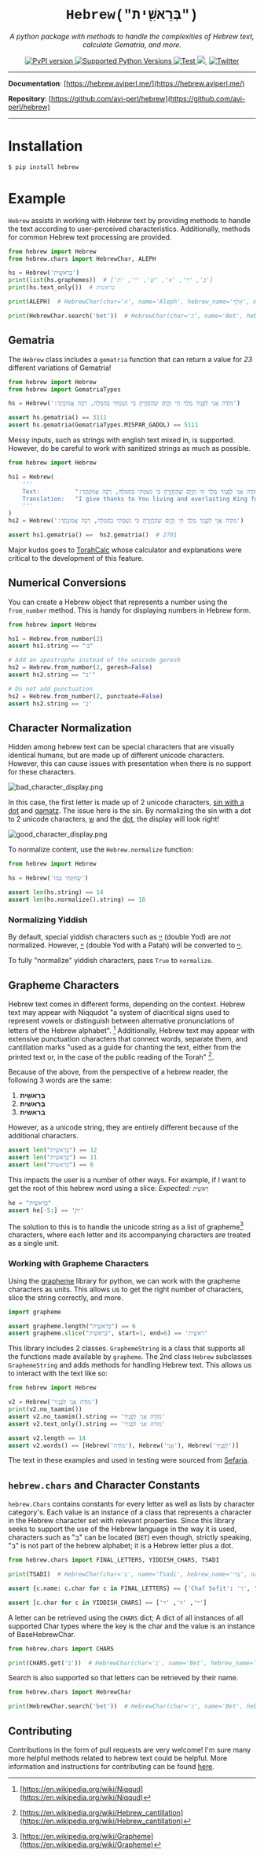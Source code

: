 <h1 align="center" style="font-family:'Courier New'">Hebrew("בְּרֵאשִׁ֖ית")</h1>
<p align="center">
    <em>A python package with methods to handle the complexities of Hebrew text, calculate Gematria, and more.</em>
</p>
<p align="center">
<a href="https://pypi.org/project/hebrew/" target="_blank">
    <img src="https://badge.fury.io/py/hebrew.svg" alt="PyPI version">
</a>
<a href="https://badge.fury.io/py/hebrew">
    <img src="https://img.shields.io/pypi/pyversions/hebrew" alt="Supported Python Versions">
</a>
<a href="https://github.com/avi-perl/hebrew/actions/workflows/test.yml" target="_blank">
    <img src="https://github.com/avi-perl/hebrew/actions/workflows/test.yml/badge.svg" alt="Test">
</a>
<a href="https://codecov.io/gh/avi-perl/hebrew" target="_blank">
  <img src="https://codecov.io/gh/avi-perl/Hebrew/branch/master/graph/badge.svg?token=0DA1R9IY6S"/>
</a>
󠀠󠀠
<a href="https://twitter.com/__aviperl__" target="_blank">
    <img src="https://badgen.net/badge/icon/twitter?icon=twitter&label=Chat%20with%20me" alt="Twitter">
</a>
</p>

---

**Documentation**: [https://hebrew.aviperl.me/](https://hebrew.aviperl.me/)

**Repository**: [https://github.com/avi-perl/hebrew](https://github.com/avi-perl/hebrew)

---

# Installation

<!--pytest.mark.skip-->

```bash
$ pip install hebrew
```

# Example

`Hebrew` assists in working with Hebrew text by providing methods to handle the text according to user-perceived
characteristics. Additionally, methods for common Hebrew text processing are provided.

```python
from hebrew import Hebrew
from hebrew.chars import HebrewChar, ALEPH

hs = Hebrew('בְּרֵאשִׁ֖ית')
print(list(hs.graphemes))  # ['בְּ', 'רֵ', 'א', 'שִׁ֖', 'י', 'ת']
print(hs.text_only())  # בראשית

print(ALEPH)  # HebrewChar(char='א', name='Aleph', hebrew_name='אָלֶף', name_alts=['Alef'], hebrew_name_alts=None, final_letter=False)

print(HebrewChar.search('bet'))  # HebrewChar(char='בּ', name='Bet', hebrew_name='בֵּית', name_alts=None, hebrew_name_alts=None, final_letter=False)
```

## Gematria

The `Hebrew` class includes a `gematria` function that can return a value for _23_ different variations of Gematria!

```python
from hebrew import Hebrew
from hebrew import GematriaTypes

hs = Hebrew(':מוֹדֶה אֲנִי לְפָנֶֽיךָ מֶֽלֶךְ חַי וְקַיָּם שֶׁהֶחֱזַֽרְתָּ בִּי נִשְׁמָתִי בְּחֶמְלָה, רַבָּה אֱמוּנָתֶֽךָ')

assert hs.gematria() == 3111
assert hs.gematria(GematriaTypes.MISPAR_GADOL) == 5111
```

Messy inputs, such as strings with english text mixed in, is supported. However, do be careful to work with sanitized
strings as much as possible.

```python
from hebrew import Hebrew

hs1 = Hebrew(
    '''
    Text:          ":מוֹדֶה אֲנִי לְפָנֶֽיךָ מֶֽלֶךְ חַי וְקַיָּם שֶׁהֶחֱזַֽרְתָּ בִּי נִשְׁמָתִי בְּחֶמְלָה, רַבָּה אֱמוּנָתֶֽךָ"
    Translation:   "I give thanks to You living and everlasting King for You have restored my soul with mercy. Great is Your faithfulness."
    '''
)
hs2 = Hebrew(':מוֹדֶה אֲנִי לְפָנֶֽיךָ מֶֽלֶךְ חַי וְקַיָּם שֶׁהֶחֱזַֽרְתָּ בִּי נִשְׁמָתִי בְּחֶמְלָה, רַבָּה אֱמוּנָתֶֽךָ')

assert hs1.gematria() ==  hs2.gematria()  # 2701
```

Major kudos goes to [TorahCalc](https://www.torahcalc.com/gematria/) whose calculator and explanations were critical to
the development of this feature.

## Numerical Conversions

You can create a Hebrew object that represents a number using the `from_number` method. This is handy for displaying numbers in Hebrew form.

```python
from hebrew import Hebrew

hs1 = Hebrew.from_number(2)
assert hs1.string == "ב׳"

# Add an apostrophe instead of the unicode geresh
hs2 = Hebrew.from_number(2, geresh=False)
assert hs2.string == "ב'"

# Do not add punctuation
hs2 = Hebrew.from_number(2, punctuate=False)
assert hs2.string == 'ב'
```

## Character Normalization
Hidden among hebrew text can be special characters that are visually identical humans, but are made up of different 
unicode characters. However, this can cause issues with presentation when there is no support for these characters.

![bad_character_display.png](docs/img/bad_character_display.png)

In this case, the first letter is made up of 2 unicode characters, [sin with a dot](https://en.wiktionary.org/wiki/%D7%A9%D7%82)
and [qamatz](https://en.wiktionary.org/wiki/%D6%B8). The issue here is the sin. By normalizing the sin with a dot to 2 unicode 
characters, [ש](https://en.wiktionary.org/wiki/%D7%A9) and the [dot](https://en.wiktionary.org/wiki/%D7%82), the display 
will look right!

![good_character_display.png](docs/img/good_character_display.png)

To normalize content, use the `Hebrew.normalize` function:
```python
from hebrew import Hebrew

hs = Hebrew('שָׂחַקְתִּי כְּמוֹ')

assert len(hs.string) == 14
assert len(hs.normalize().string) == 18
```

### Normalizing Yiddish

By default, special yiddish characters such as [ײ](https://en.wiktionary.org/wiki/%D7%B2) (double Yod) are _not_ normalized.
However, [ײַ](https://en.wiktionary.org/wiki/%EF%AC%9F) (double Yod with a Patah) will be converted to [ײַ](https://en.wiktionary.org/wiki/%D7%B2%D6%B7).

To fully "normalize" yiddish characters, pass `True` to `normalize`.


## Grapheme Characters

Hebrew text comes in different forms, depending on the context. Hebrew text may appear with Niqqudot
"a system of diacritical signs used to represent vowels or distinguish between alternative pronunciations of letters
of the Hebrew alphabet". [^1] Additionally, Hebrew text may appear with extensive punctuation characters that connect
words, separate them, and cantillation marks "used as a guide for chanting the text, either from the printed text or,
in the case of the public reading of the Torah" [^2].

Because of the above, from the perspective of a hebrew reader, the following 3 words are the same:

1. **בְּרֵאשִׁ֖ית**
2. **בְּרֵאשִׁית**
3. **בראשית**

However, as a unicode string, they are entirely different because of the additional characters.

```python
assert len("בְּרֵאשִׁ֖ית") == 12
assert len("בְּרֵאשִׁית") == 11
assert len("בראשית") == 6
```

This impacts the user is a number of other ways. For example, if I want to get the root of this hebrew word using a slice:
_Expected: `רֵאשִׁ֖ית`_

```python
he = "בְּרֵאשִׁ֖ית"
assert he[-5:] == 'ִׁ֖ית'
```

The solution to this is to handle the unicode string as a list of grapheme[^3] characters, where each letter and its
accompanying characters are treated as a single unit.

### Working with Grapheme Characters

Using the [grapheme](https://github.com/alvinlindstam/grapheme) library for python, we can work with the grapheme
characters as units. This allows us to get the right number of characters, slice the string correctly, and more.

```python
import grapheme

assert grapheme.length("בְּרֵאשִׁ֖ית") == 6
assert grapheme.slice("בְּרֵאשִׁ֖ית", start=1, end=6) == 'רֵאשִׁ֖ית'
```

This library includes 2 classes. `GraphemeString` is a class that supports all the functions made available by `grapheme`.
The 2nd class `Hebrew` subclasses `GraphemeString` and adds methods for handling Hebrew text. This allows us to
interact with the text like so:

```python
from hebrew import Hebrew

v2 = Hebrew('מוֹדֶה אֲנִי לְפָנֶֽיךָ')
print(v2.no_taamim())
assert v2.no_taamim().string == 'מוֹדֶה אֲנִי לְפָנֶיךָ'
assert v2.text_only().string == 'מודה אני לפניך'

assert v2.length == 14
assert v2.words() == [Hebrew('מוֹדֶה'), Hebrew('אֲנִי'), Hebrew('לְפָנֶֽיךָ')]
```

The text in these examples and used in testing were sourced from [Sefaria](https://github.com/Sefaria/Sefaria-Export).

## `hebrew.chars` and Character Constants

`hebrew.Chars` contains constants for every letter as well as lists by character category's.
Each value is an instance of a class that represents a character in the Hebrew character set with relevant properties.
Since this library seeks to support the use of the Hebrew language in the way it is used, characters such as "בּ" can be
located (`BET`) even though, strictly speaking, "בּ" is not part of the hebrew alphabet; it is a Hebrew letter plus a dot.

```python
from hebrew.chars import FINAL_LETTERS, YIDDISH_CHARS, TSADI

print(TSADI)  # HebrewChar(char='צ', name='Tsadi', hebrew_name='צַדִי', name_alts=['Tzadik'], hebrew_name_alts=['צדיק'], final_letter=False)

assert {c.name: c.char for c in FINAL_LETTERS} == {'Chaf Sofit': 'ך', 'Mem Sofit': 'ם', 'Nun Sofit': 'ן', 'Fe Sofit': 'ף', 'Tsadi Sofit': 'ץ'}

assert [c.char for c in YIDDISH_CHARS] == ['ײ', 'װ', 'ױ']
```

A letter can be retrieved using the `CHARS` dict; A dict of all instances of all supported Char types where the key is
the char and the value is an instance of BaseHebrewChar.

```python
from hebrew.chars import CHARS

print(CHARS.get('בּ'))  # HebrewChar(char='בּ', name='Bet', hebrew_name='בֵּית', name_alts=None, hebrew_name_alts=None, final_letter=False)
```

Search is also supported so that letters can be retrieved by their name.

```python
from hebrew.chars import HebrewChar

print(HebrewChar.search('bet'))  # HebrewChar(char='בּ', name='Bet', hebrew_name='בֵּית', name_alts=None, hebrew_name_alts=None, final_letter=False)
```

## Contributing

Contributions in the form of pull requests are very welcome! I'm sure many more helpful methods related to hebrew text
could be helpful. More information and instructions for contributing can be found [here](CONTRIBUTING).

[^1]: [https://en.wikipedia.org/wiki/Niqqud](https://en.wikipedia.org/wiki/Niqqud)
[^2]: [https://en.wikipedia.org/wiki/Hebrew_cantillation](https://en.wikipedia.org/wiki/Hebrew_cantillation)
[^3]: [https://en.wikipedia.org/wiki/Grapheme](https://en.wikipedia.org/wiki/Grapheme)
